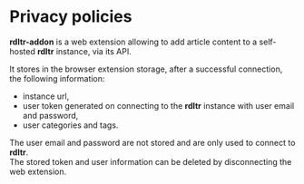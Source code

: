 # Privacy policies

**rdltr-addon** is a web extension allowing to add article content to a self-hosted **rdltr**
instance, via its API.

It stores in the browser extension storage, after a successful connection, the following
information:

- instance url,
- user token generated on connecting to the **rdltr** instance with user email and password,
- user categories and tags.

The user email and password are not stored and are only used to connect to **rdltr**.  
The stored token and user information can be deleted by disconnecting the web extension.
